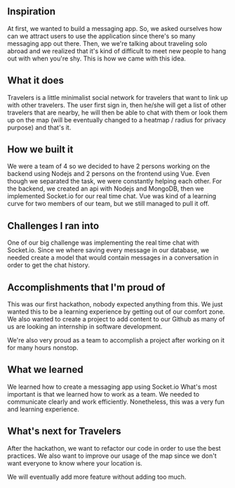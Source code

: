 ## Inspiration
At first, we wanted to build a messaging app. So, we asked ourselves how can we attract users to use the application since there's so many messaging app out there. Then, we we're talking about traveling solo abroad and we realized that it's kind of difficult to meet new people to hang out with when you're shy. This is how we came with this idea.

## What it does
Travelers is a little minimalist social network for travelers that want to link up with other travelers. The user first sign in, then he/she will get a list of other travelers that are nearby, he will then be able to chat with them or look them up on the map (will be eventually changed to a heatmap / radius for privacy purpose) and that's it. 

## How we built it
We were a team of 4 so we decided to have 2 persons working on the backend using Nodejs and 2 persons on the frontend using Vue. Even though we separated the task, we were constantly helping each other. For the backend, we created an api with Nodejs and MongoDB, then we implemented Socket.io for our real time chat. Vue was kind of a learning curve for two members of our team, but we still managed to pull it off.

## Challenges I ran into
One of our big challenge was implementing the real time chat with Socket.io. Since we where saving every message in our database, we needed create a model that would contain messages in a conversation in order to get the chat history.

## Accomplishments that I'm proud of
This was our first hackathon, nobody expected anything from this. We just wanted this to be a learning experience by getting out of our comfort zone. We also wanted to create a project to add content to our Github as many of us are looking an internship in software development. 

We're also very proud as a team to accomplish a project after working on it for many hours nonstop. 

## What we learned
We learned how to create a messaging app using Socket.io 
What's most important is that we learned how to work as a team. We needed to communicate clearly and work efficiently. Nonetheless, this was a very fun and learning experience.

## What's next for Travelers
After the hackathon, we want to refactor our code in order to use the best practices. We also want to improve our usage of the map since we don't want everyone to know where your location is. 

We will eventually add more feature without adding too much.
